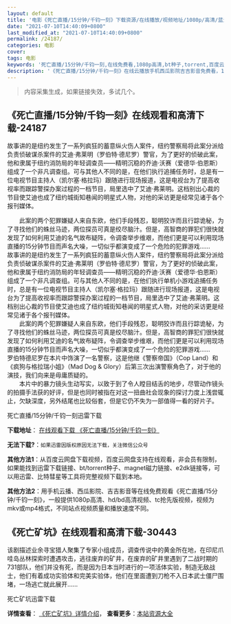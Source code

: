 ```yaml
---
layout: default
title: '电影《死亡直播/15分钟/千钧一刻》下载资源/在线播放/视频地址/1080p/高清/蓝光'
date: "2021-07-10T14:40:09+0800"
last_modified_at: "2021-07-10T14:40:09+0800"
permalink: /24187/
categories: 电影
cover:
tags: 电影
keywords: '死亡直播/15分钟/千钧一刻,在线免费看,1080p高清,bt种子,torrent,百度云盘,magnet,磁力链,迅雷下载资源'
description: '《死亡直播/15分钟/千钧一刻》在线云播放手机西瓜影院吉吉影音免费看，1080p高清bd/hd未删减完整版和tc抢先枪版，mkv/mp4格式，附带bt/torrent种子、magnet/磁力链、百度云盘、网盘资源迅雷下载链接'
---
```


>内容采集生成，如果链接失效，多试几个。


## 《死亡直播/15分钟/千钧一刻》在线观看和高清下载-24187

故事讲的是纽约发生了一系列疯狂的蓄意纵火伤人案件，纽约警察局将此案分派给负责侦破谋杀案件的艾迪&middot;弗莱明（罗伯特&middot;德尼罗）警官，为了更好的侦破此案，他和隶属于纽约消防局的年轻调查员——精明沉稳的乔迪&middot;沃赛（爱德华·伯恩斯）组成了一个非凡调查组。可与其他人不同的是，在他们执行追捕任务时，总是有一位电视节目主持人（凯尔塞·格拉玛）跟随进行现场报道，这是电视台为了提高收视率而跟踪警探办案过程的一档节目，局里选中了艾迪&middot;弗莱明。这档别出心裁的节目使艾迪也成了纽约城街知巷闻的明星式人物，对他的采访更是经常见诸于各个报刊媒体。</p>　　此案的两个犯罪嫌疑人来自东欧，他们手段残忍，聪明狡诈而且行踪诡秘，为了寻找他们的蛛丝马迹，两位探员可真是绞尽脑汁。但是，高智商的罪犯们很快就发现了如何利用艾迪的名气故布疑阵，令调查举步维艰，而他们更是可以利用现场直播的15分钟节目而声名大噪，一切似乎都演变成了一个危险的犯罪游戏......　　故事讲的是纽约发生了一系列疯狂的蓄意纵火伤人案件，纽约警察局将此案分派给负责侦破谋杀案件的艾迪&middot;弗莱明（罗伯特&middot;德尼罗）警官，为了更好的侦破此案，他和隶属于纽约消防局的年轻调查员——精明沉稳的乔迪&middot;沃赛（爱德华·伯恩斯）组成了一个非凡调查组。可与其他人不同的是，在他们执行单机小游戏追捕任务时，总是有一位电视节目主持人（凯尔塞·格拉玛）跟随进行现场报道，这是电视台为了提高收视率而跟踪警探办案过程的一档节目，局里选中了艾迪&middot;弗莱明。这档别出心裁的节目使艾迪也成了纽约城街知巷闻的明星式人物，对他的采访更是经常见诸于各个报刊媒体。<br />　　此案的两个犯罪嫌疑人来自东欧，他们手段残忍，聪明狡诈而且行踪诡秘，为了寻找他们的蛛丝马迹，两位探员可真是绞尽脑汁。但是，高智商的罪犯们很快就发现了如何利用艾迪的名气故布疑阵，令调查举步维艰，而他们更是可以利用现场直播的15分钟节目而声名大噪，一切似乎都演变成了一个危险的犯罪游戏……　　罗伯特德尼罗在本片中饰演了一名警察，这是他继《警察帝国》（Cop Land）和《疯狗与格拉瑞小姐》（Mad Dog & Glory）后第三次出演警察角色了，对于他的演技，我们向来是毋庸质疑的。<br />　　本片中的暴力镜头生动写实，以致于到了令人瞠目结舌的地步，尽管动作镜头的拍摄手法获的好评，但是也同时被指在对这一扭曲社会现象的探讨力度上浅尝辄止，欠缺深度，另外结尾也比较俗套，但是它仍不失为一部值得一看的好片子。</p>


死亡直播/15分钟/千钧一刻迅雷下载

**下载地址**： [在线观看下载 《死亡直播/15分钟/千钧一刻》](https://www.993dy.com//vod-detail-id-23939.html) 


**无法下载?**：`如果迅雷因版权原因无法下载，关注微信公众号 `

**其他方法1**：从百度云网盘下载视频，百度云网盘支持在线观看，非会员有限制，如果能找到迅雷下载链接、bt/torrent种子、magnet磁力链接、e2dk链接等，可以用迅雷、比特彗星等工具将完整视频下载到本地。

**其他方法2**：用手机云播、西瓜影院、吉吉影音等在线免费观看《死亡直播/15分钟/千钧一刻》，一般提供1080p高清、hd/bd高清视频、tc抢先版视频，视频为mkv或mp4格式，不同站点视频质量和播放速度不同。


## 《死亡矿坑》在线观看和高清下载-30443

该剧描述业余寻宝猎人聚集了专家小组成员，调查传说中的黄金所在地，在印尼爪哇岛丛林探索时遭遇攻击，逃往废弃的矿井，在废弃的矿井里遇到了二战时期的731部队，他们并没有死，而是因为日本当时进行的一项活体实验，制造无敌战士，他们有着成功实验体和完美实验体，他们在里面遭到刀枪不入日本武士僵尸围堵，一场逃亡就此展开……


死亡矿坑迅雷下载

**详情查看**： [《死亡矿坑》详情介绍](/movie/30443/)， **查看更多**：[本站资源大全](/movie/t/all/)

